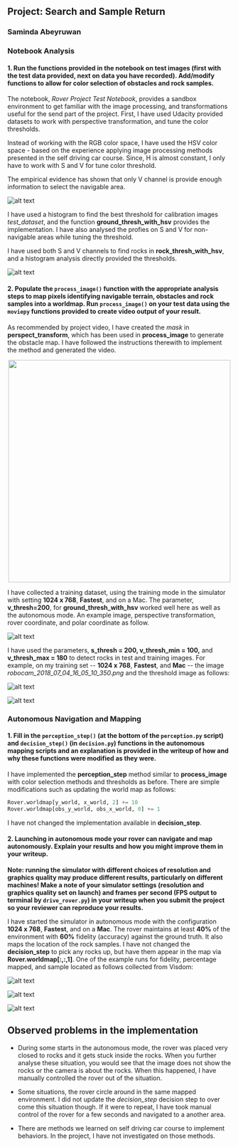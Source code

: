 ## Project: Search and Sample Return
### Saminda Abeyruwan

### Notebook Analysis
#### 1. Run the functions provided in the notebook on test images (first with the test data provided, next on data you have recorded). Add/modify functions to allow for color selection of obstacles and rock samples.

The notebook, _Rover Project Test Notebook_, provides a sandbox environment to get familiar with
the image processing, and transformations useful for the send part of the project. First, I have used
Udacity provided datasets to work with perspective transformation, and tune the color thresholds. 

Instead of working with the RGB color space, I have used the HSV color space - based on the experience
applying image processing methods presented in the self driving car course. Since, H is almost 
constant, I only have to work with S and V for tune color threshold. 

The empirical evidence has shown that only V channel is provide enough information to select
the navigable area.  

![alt text](./misc/img2_LV.png)

I have used a histogram to find the best threshold for calibration images _test_dataset_, and 
the function __ground_thresh_with_hsv__ provides the implementation. I have also analysed the 
profies on S and V for non-navigable areas while tuning the threshold. 

I have used both S and V channels to find rocks in __rock_thresh_with_hsv__, and a histogram analysis
directly provided the thresholds.  

![alt text](./misc/rock_threshed3.png)


#### 2. Populate the `process_image()` function with the appropriate analysis steps to map pixels identifying navigable terrain, obstacles and rock samples into a worldmap.  Run `process_image()` on your test data using the `moviepy` functions provided to create video output of your result. 

As recommended by project video, I have created the _mask_ in __perspect_transform__, which has
been used in __process_image__ to generate the obstacle map. I have followed the instructions
therewith to implement the method and generated the video. 

<p align="center">
<img src="output/test_mapping.gif" width="500"/>
</p>

I have collected a training dataset, using the training mode in the simulator with setting __1024 x 768__, 
__Fastest__, and on a Mac. The parameter, __v_thresh=200__, for __ground_thresh_with_hsv__ worked 
well here as well as the autonomous mode. An example image, perspective transformation, rover coordinate,
and polar coordinate as follow.

![alt text](./misc/nav_train.png)

I have used the parameters, __s_thresh = 200, v_thresh_min = 100,__ and __v_thresh_max = 180__ to detect
rocks in test and training images. For example, on my training set -- __1024 x 768__, 
__Fastest__, and __Mac__ -- the image _robocam_2018_07_04_16_05_10_350.png_ and the threshold image 
as follows:

![alt text](./misc/rock_img_train.png)

![alt text](./misc/rock_img_th.png)
 

### Autonomous Navigation and Mapping

#### 1. Fill in the `perception_step()` (at the bottom of the `perception.py` script) and `decision_step()` (in `decision.py`) functions in the autonomous mapping scripts and an explanation is provided in the writeup of how and why these functions were modified as they were.

I have implemented the __perception_step__ method similar to __process_image__ with color selection
methods and thresholds as before. There are simple modifications such as updating the world map
as follows:

```python
Rover.worldmap[y_world, x_world, 2] += 10
Rover.worldmap[obs_y_world, obs_x_world, 0] += 1
```

I have not changed the implementation available in __decision_step__. 

#### 2. Launching in autonomous mode your rover can navigate and map autonomously.  Explain your results and how you might improve them in your writeup.  

**Note: running the simulator with different choices of resolution and graphics quality may produce different results, particularly on different machines!  Make a note of your simulator settings (resolution and graphics quality set on launch) and frames per second (FPS output to terminal by `drive_rover.py`) in your writeup when you submit the project so your reviewer can reproduce your results.**

I have started the simulator in autonomous mode with the configuration __1024 x 768__, 
__Fastest__, and on a __Mac__. The rover maintains at least __40%__ of the environment with __60%__ 
fidelity (accuracy) against the ground truth. It also maps the location of the rock samples. 
I have not changed the __decision_step__ to pick any rocks up, but have them appear in the 
map via __Rover.worldmap[:,:,1]__. One of the example runs for fidelity, percentage mapped, and 
sample located as follows collected from Visdom:


![alt text](./misc/fidelity.png)

![alt text](./misc/perc_mapped.png)

![alt text](./misc/samples_located.png)


## Observed problems in the implementation

* During some starts in the autonomous mode, the rover was placed very closed to rocks and it
gets stuck inside the rocks. When you further analyse these situation, you would see that the 
image does not show the rocks or the camera is about the rocks. When this happened, I have 
manually controlled the rover out of the situation. 

* Some situations, the rover circle around in the same mapped environment. I did not update the
_decision_step_ decision step to over come this situation though. If it were to repeat, I have took
manual control of the rover for a few seconds and navigated to a another area.

* There are methods we learned on self driving car course to implement behaviors. In the project, 
I have not investigated on those methods.  




